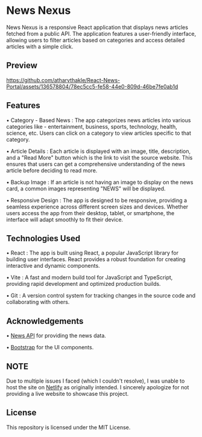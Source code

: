 # News Nexus

News Nexus is a responsive React application that displays news articles fetched from a public API. The application features a user-friendly interface, allowing users to filter articles based on categories and access detailed articles with a simple click.

## Preview

https://github.com/atharvthakle/React-News-Portal/assets/136578804/78ec5cc5-fe58-44e0-809d-46be7fe0ab1d

## Features

• Category - Based News : The app categorizes news articles into various categories like - entertainment, business, sports, technology, health, science, etc. Users can click on a category to view articles specific to that category.

• Article Details : Each article is displayed with an image, title, description, and a "Read More" button which is the link to visit the source website. This ensures that users can get a comprehensive understanding of the news article before deciding to read more.

• Backup Image : If an article is not having an image to display on the news card, a common images representing "NEWS" will be displayed.

• Responsive Design : The app is designed to be responsive, providing a seamless experience across different screen sizes and devices. Whether users access the app from their desktop, tablet, or smartphone, the interface will adapt smoothly to fit their device.

## Technologies Used

• React : The app is built using React, a popular JavaScript library for building user interfaces. React provides a robust foundation for creating interactive and dynamic components.

• Vite : A fast and modern build tool for JavaScript and TypeScript, providing rapid development and optimized production builds.

• Git : A version control system for tracking changes in the source code and collaborating with others.

## Acknowledgements

• [News API](https://newsapi.org/) for providing the news data.

• [Bootstrap](https://getbootstrap.com/) for the UI components.

## NOTE

Due to multiple issues I faced (which I couldn't resolve), I was unable to host the site on [Netlify](https://www.netlify.com/) as originally intended. I sincerely apologize for not providing a live website to showcase this project.

## License

This repository is licensed under the MIT License.
